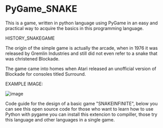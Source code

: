 # PyGame_SNAKE
This is a game, written in python language using PyGame in an easy and practical way to acquire the basics in this programming language. 




HISTORY_SNAKEGAME

The origin of the simple game is actually the arcade, when in 1976 it was released by Gremlin Industries 
and still did not even refer to a snake that was christened Blockade. 

The game came into homes when Atari released an unofficial version of Blockade for consoles titled Surround.





EXAMPLE IMAGE:

![image](https://github.com/bilisito98/PyGame_SNAKE/assets/102624868/20bc6a43-135c-41cc-bfde-26bcac639d78)



Code guide for the design of a basic game "SNAKEINFINITE", below you can see this open source code for those who want 
to learn how to use Python with pygame you can install this extencion to compiller, those try this language and other languages in a single game.
